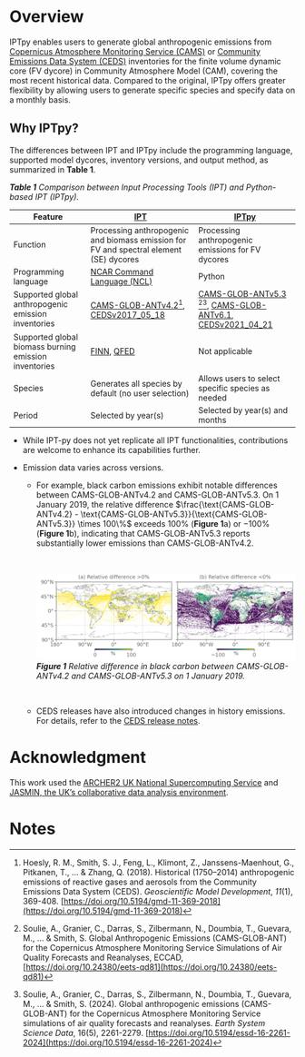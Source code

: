 # Overview

IPTpy enables users to generate global anthropogenic emissions from [Copernicus Atmosphere Monitoring Service (CAMS)](https://atmosphere.copernicus.eu) or [Community Emissions Data System (CEDS)](https://www.pnnl.gov/projects/ceds) inventories for the finite volume dynamic core (FV dycore) in Community Atmosphere Model (CAM), covering the most recent historical data. Compared to the original, IPTpy offers greater flexibility by allowing users to generate specific species and specify data on a monthly basis. 

## Why IPTpy?

The differences between IPT and IPTpy include the programming language, supported model dycores, inventory versions, and output method, as summarized in **Table 1**. 

***Table 1** Comparison between Input Processing Tools (IPT) and Python-based IPT (IPTpy).* 

| Feature                                               | [IPT](https://github.com/NCAR/IPT)                           | [IPTpy](https://github.com/envdes/IPTpy)                     |
| ----------------------------------------------------- | ------------------------------------------------------------ | ------------------------------------------------------------ |
| Function                                              | Processing anthropogenic and biomass emission for FV and spectral element (SE) dycores | Processing anthropogenic emissions for FV dycores            |
| Programming language                                  | [NCAR Command Language (NCL)](https://www.ncl.ucar.edu/)     | Python                                                       |
| Supported global anthropogenic emission inventories   | [CAMS-GLOB-ANTv4.2](https://ads.atmosphere.copernicus.eu/datasets/cams-global-emission-inventories?tab=overview)[^1], [CEDSv2017_05_18](https://doi.org/10.5194/gmd-11-369-2018) | [CAMS-GLOB-ANTv5.3](https://permalink.aeris-data.fr/CAMS-GLOB-ANT) [^2][^3], [CAMS-GLOB-ANTv6.1](https://eccad.sedoo.fr/#/metadata/479), [CEDSv2021_04_21](https://data.pnnl.gov/dataset/CEDS-4-21-21) |
| Supported global biomass burning emission inventories | [FINN](https://www2.acom.ucar.edu/modeling/finn-fire-inventory-ncar), [QFED](https://gmao.gsfc.nasa.gov/research/science_snapshots/global_fire_emissions.php#:~:text=The%20Quick%20Fire%20Emissions%20Dataset%20%28QFED%29%20was%20developed,Observing%20System%20%28GEOS%29%20modeling%20and%20data%20assimilation%20systems.) | Not applicable                                               |
| Species                                               | Generates all species by default (no user selection)         | Allows users to select specific species as needed            |
| Period                                                | Selected by year(s)                                          | Selected by year(s) and months                               |

- While IPT-py does not yet replicate all IPT functionalities, contributions are welcome to enhance its capabilities further.

- Emission data varies across versions. 
  - For example, black carbon emissions exhibit notable differences between CAMS-GLOB-ANTv4.2 and CAMS-GLOB-ANTv5.3. On 1 January 2019, the relative difference $\frac{\text{CAMS-GLOB-ANTv4.2} - \text{CAMS-GLOB-ANTv5.3}}{\text{CAMS-GLOB-ANTv5.3}} \times 100\%$ exceeds 100% (**Figure 1**a) or $-$100% (**Figure 1**b), indicating that CAMS-GLOB-ANTv5.3 reports substantially lower emissions than CAMS-GLOB-ANTv4.2. 
  
    <br>
  
    ![diff](../_static/images/others/diff.png)***Figure 1** Relative difference in black carbon between CAMS-GLOB-ANTv4.2 and CAMS-GLOB-ANTv5.3 on 1 January 2019.*
  
    <br>
  
  - CEDS releases have also introduced changes in history emissions. For details, refer to the [CEDS release notes](https://github.com/JGCRI/CEDS/wiki/Release-Notes). 

# Acknowledgment

This work used the [ARCHER2 UK National Supercomputing Service](https://www.archer2.ac.uk) and [JASMIN, the UK’s collaborative data analysis environment](https://www.jasmin.ac.uk).

# Notes

[^1]: Hoesly, R. M., Smith, S. J., Feng, L., Klimont, Z., Janssens-Maenhout, G., Pitkanen, T., ... & Zhang, Q. (2018). Historical (1750–2014) anthropogenic emissions of reactive gases and aerosols from the Community Emissions Data System (CEDS). *Geoscientific Model Development*, *11*(1), 369-408. [https://doi.org/10.5194/gmd-11-369-2018](https://doi.org/10.5194/gmd-11-369-2018) 
[^2]: Soulie, A., Granier, C., Darras, S., Zilbermann, N., Doumbia, T., Guevara, M., ... & Smith, S. Global Anthropogenic Emissions (CAMS-GLOB-ANT) for the Copernicus Atmosphere Monitoring Service Simulations of Air Quality Forecasts and Reanalyses, ECCAD, [https://doi.org/10.24380/eets-qd81](https://doi.org/10.24380/eets-qd81)
[^3]: Soulie, A., Granier, C., Darras, S., Zilbermann, N., Doumbia, T., Guevara, M., ... & Smith, S. (2024). Global anthropogenic emissions (CAMS-GLOB-ANT) for the Copernicus Atmosphere Monitoring Service simulations of air quality forecasts and reanalyses. *Earth System Science Data*, 16(5), 2261-2279. [https://doi.org/10.5194/essd-16-2261-2024](https://doi.org/10.5194/essd-16-2261-2024)
